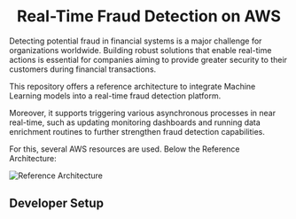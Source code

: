 <h1 align="center">Real-Time Fraud Detection on AWS </h1>

Detecting potential fraud in financial systems is a major challenge for organizations worldwide. Building robust solutions that enable real-time actions is essential for companies aiming to provide greater security to their customers during financial transactions.

This repository offers a reference architecture to integrate Machine Learning models into a real-time fraud detection platform.

Moreover, it supports triggering various asynchronous processes in near real-time, such as updating monitoring dashboards and running data enrichment routines to further strengthen fraud detection capabilities.

For this, several AWS resources are used. Below the Reference Architecture:

![Reference Architecture](./assets/arch.png)


## Developer Setup

